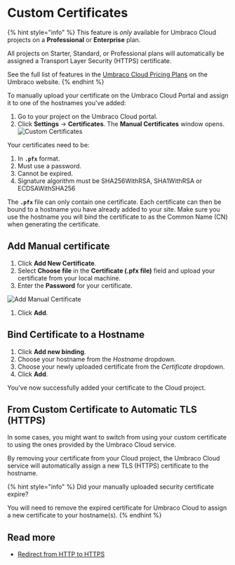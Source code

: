 # Custom Certificates

{% hint style="info" %}
This feature is _only_ available for Umbraco Cloud projects on a **Professional** or **Enterprise** plan.

All projects on Starter, Standard, or Professional plans will automatically be assigned a Transport Layer Security (HTTPS) certificate.

See the full list of features in the [Umbraco Cloud Pricing Plans](https://umbraco.com/umbraco-cloud-pricing/) on the Umbraco website.
{% endhint %}

To manually upload your certificate on the Umbraco Cloud Portal and assign it to one of the hostnames you've added:

1. Go to your project on the Umbraco Cloud portal.
2. Click **Settings** -> **Certificates**. The **Manual Certificates** window opens. ![Custom Certificates](../../manage-hostnames/images/Manual-certificate.png)

Your certificates need to be:

1. In **`.pfx`** format.
2. Must use a password.
3. Cannot be expired.
4. Signature algorithm must be SHA256WithRSA, SHA1WithRSA or ECDSAWithSHA256

The **`.pfx`** file can only contain one certificate. Each certificate can then be bound to a hostname you have already added to your site. Make sure you use the hostname you will bind the certificate to as the Common Name (CN) when generating the certificate.

## Add Manual certificate

1. Click **Add New Certificate**.
2. Select **Choose file** in the **Certificate (.pfx file)** field and upload your certificate from your local machine.
3. Enter the **Password** for your certificate.

![Add Manual Certificate](../../manage-hostnames/images/Add-Manual-Certificate.png)

1. Click **Add**.

## Bind Certificate to a Hostname

1. Click **Add new binding**.
2. Choose your hostname from the _Hostname_ dropdown.
3. Choose your newly uploaded certificate from the _Certificate_ dropdown.
4. Click **Add**.

You've now successfully added your certificate to the Cloud project.

## From Custom Certificate to Automatic TLS (HTTPS)

In some cases, you might want to switch from using your custom certificate to using the ones provided by the Umbraco Cloud service.

By removing your certificate from your Cloud project, the Umbraco Cloud service will automatically assign a new TLS (HTTPS) certificate to the hostname.

{% hint style="info" %}
Did your manually uploaded security certificate expire?

You will need to remove the expired certificate for Umbraco Cloud to assign a new certificate to your hostname(s).
{% endhint %}

## Read more

* [Redirect from HTTP to HTTPS](rewrites-on-cloud.md#running-your-site-on-https-only)
